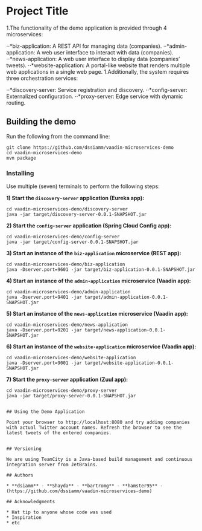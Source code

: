 # Project Title

1.The functionality of the demo application is provided through 4 microservices:

⋅⋅*biz-application: A REST API for managing data (companies).
⋅⋅*admin-application: A web user interface to interact with data (companies).
⋅⋅*news-application: A web user interface to display data (companies’ tweets).
⋅⋅*website-application: A portal-like website that renders multiple web applications in a single web page.
1.Additionally, the system requires three orchestration services:

⋅⋅*discovery-server: Service registration and discovery.
⋅⋅*config-server: Externalized configuration.
⋅⋅*proxy-server: Edge service with dynamic routing.

## Building the demo

Run the following from the command line:
```
git clone https://github.com/dssiamm/vaadin-microservices-demo
cd vaadin-microservices-demo
mvn package
```


### Installing

Use multiple (seven) terminals to perform the following steps:

**1) Start the `discovery-server` application (Eureka app):**
```
cd vaadin-microservices-demo/discovery-server
java -jar target/discovery-server-0.0.1-SNAPSHOT.jar
```

**2) Start the `config-server` application (Spring Cloud Config app):**
```
cd vaadin-microservices-demo/config-server
java -jar target/config-server-0.0.1-SNAPSHOT.jar
```

**3) Start an instance of the `biz-application` microservice (REST app):**
```
cd vaadin-microservices-demo/biz-application
java -Dserver.port=9601 -jar target/biz-application-0.0.1-SNAPSHOT.jar
```

**4) Start an instance of the `admin-application` microservice (Vaadin app):**
```
cd vaadin-microservices-demo/admin-application
java -Dserver.port=9401 -jar target/admin-application-0.0.1-SNAPSHOT.jar
```

**5) Start an instance of the `news-application` microservice (Vaadin app):**
```
cd vaadin-microservices-demo/news-application
java -Dserver.port=9201 -jar target/news-application-0.0.1-SNAPSHOT.jar
```

**6) Start an instance of the `website-application` microservice (Vaadin app):**
```
cd vaadin-microservices-demo/website-application
java -Dserver.port=9001 -jar target/website-application-0.0.1-SNAPSHOT.jar
```

**7) Start the `proxy-server` application (Zuul app):**
```
cd vaadin-microservices-demo/proxy-server
java -jar target/proxy-server-0.0.1-SNAPSHOT.jar


## Using the Demo Application

Point your browser to http://localhost:8080 and try adding companies with actual Twitter account names. Refresh the browser to see the latest tweets of the entered companies.


## Versioning

We are using TeamCity is a Java-based build management and continuous integration server from JetBrains.

## Authors

* **dsiamm** - **Shayda** - **bartromg** - **hamster95** - (https://github.com/dssiamm/vaadin-microservices-demo)

## Acknowledgments

* Hat tip to anyone whose code was used
* Inspiration
* etc

